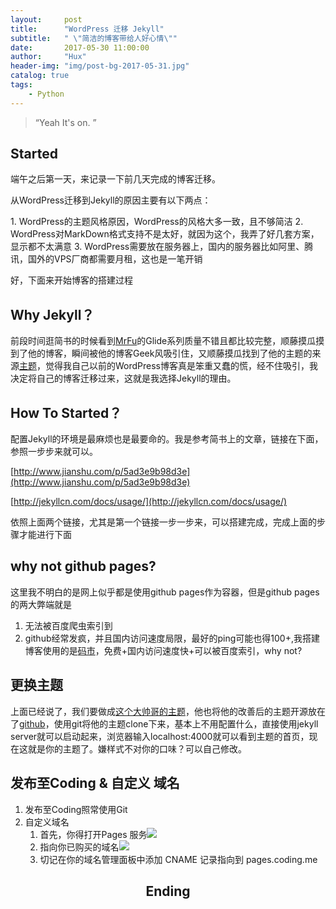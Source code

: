 ```yaml
---
layout:     post
title:      "WordPress 迁移 Jekyll"
subtitle:   " \"简洁的博客带给人好心情\""
date:       2017-05-30 11:00:00
author:     "Hux"
header-img: "img/post-bg-2017-05-31.jpg"
catalog: true
tags:
    - Python
---
```


> “Yeah It's on. ”

## Started ##


<p>端午之后第一天，来记录一下前几天完成的博客迁移。</p>
<p>从WordPress迁移到Jekyll的原因主要有以下两点：</p>
1. WordPress的主题风格原因，WordPress的风格大多一致，且不够简洁
2. WordPress对MarkDown格式支持不是太好，就因为这个，我弄了好几套方案，显示都不太满意
3. WordPress需要放在服务器上，国内的服务器比如阿里、腾讯，国外的VPS厂商都需要月租，这也是一笔开销

好，下面来开始博客的搭建过程

##  Why Jekyll？  ##

前段时间逛简书的时候看到[MrFu](http://www.jianshu.com/u/c1b9d1faa7b5)的Glide系列质量不错且都比较完整，顺藤摸瓜摸到了他的博客，瞬间被他的博客Geek风吸引住，又顺藤摸瓜找到了他的主题的来源[主题](https://mrfu.me/life/2015/07/19/the_new_blog_theme/)，觉得我自己以前的WordPress博客真是笨重又蠢的慌，经不住吸引，我决定将自己的博客迁移过来，这就是我选择Jekyll的理由。

## How To Started？ ##

<p>配置Jekyll的环境是最麻烦也是最要命的。我是参考简书上的文章，链接在下面，参照一步步来就可以。</p>

[http://www.jianshu.com/p/5ad3e9b98d3e](http://www.jianshu.com/p/5ad3e9b98d3e)

[http://jekyllcn.com/docs/usage/](http://jekyllcn.com/docs/usage/)

依照上面两个链接，尤其是第一个链接一步一步来，可以搭建完成，完成上面的步骤才能进行下面

## why not github pages? ##
<p>这里我不明白的是网上似乎都是使用github pages作为容器，但是github pages的两大弊端就是</p>

1. 无法被百度爬虫索引到
2. github经常发疯，并且国内访问速度局限，最好的ping可能也得100+,我搭建博客使用的是[码市](https://coding.net)，免费+国内访问速度快+可以被百度索引，why not?

## 更换主题 ##

上面已经说了，我们要做成[这个大帅哥的主题](http://huangxuan.me/)，他也将他的改善后的主题开源放在了[github](https://github.com/Huxpro/huxpro.github.io)，使用git将他的主题clone下来，基本上不用配置什么，直接使用jekyll server就可以启动起来，浏览器输入localhost:4000就可以看到主题的首页，现在这就是你的主题了。嫌样式不对你的口味？可以自己修改。

## 发布至Coding & 自定义 域名 ##

1. 发布至Coding照常使用Git
2. 自定义域名
	1. 首先，你得打开Pages 服务![](http://i.imgur.com/aB1lNiZ.png)
	2. 指向你已购买的域名![](http://i.imgur.com/o77wibB.png)
	3. 切记在你的域名管理面板中添加 CNAME 记录指向到 pages.coding.me
	

<h2><P align="center">Ending</p></h2>









